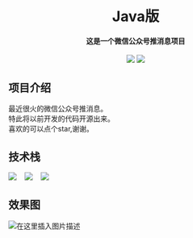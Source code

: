 

<h1 align="center">Java版</h1>
<h4 align="center">这是一个微信公众号推消息项目</h4>
<p align="center">
<a href="#"><img src="https://img.shields.io/badge/Version-1.0-green"></a>
	<a href="https://gitee.com/cheng_st/wx-msg/blob/master/LICENSE"><img src="https://img.shields.io/badge/license-BSD-green"></a>
</p>

## 项目介绍
 最近很火的微信公众号推消息。<br/>
 特此将以前开发的代码开源出来。<br/>
 喜欢的可以点个star,谢谢。



## 技术栈
<a href="#"><img src="https://img.shields.io/badge/Redis%20Version-2.7.3-orange"></a>&nbsp;&nbsp;&nbsp;&nbsp;<a href="#"><img src="https://img.shields.io/badge/Spring%20Version-4.0-orange"></a>&nbsp;&nbsp;&nbsp;&nbsp;<a href="#"><img src="https://img.shields.io/badge/SpringBoot%20Version-2.7.3-orange"></a>



## 效果图
![在这里插入图片描述](https://img-blog.csdnimg.cn/62f09229a4e44935970b1db7271d43b3.jpeg#pic_center)



